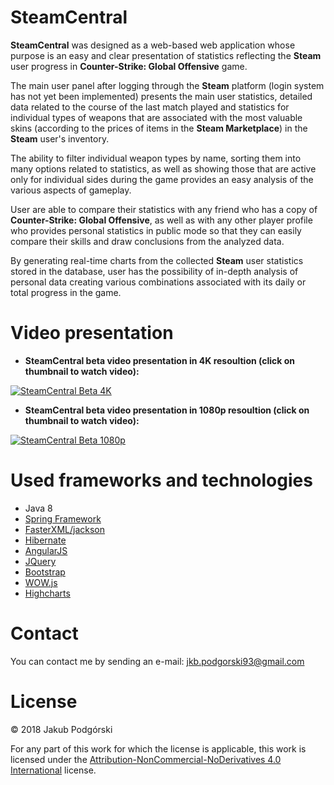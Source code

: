 # SteamCentral
<b>SteamCentral</b> was designed as a web-based web application whose purpose is an easy and clear presentation of statistics reflecting the <b>Steam</b> user progress in <b>Counter-Strike: Global Offensive</b> game. 

The main user panel after logging through the <b>Steam</b> platform (login system has not yet been implemented) presents the main user statistics, detailed data related to the course of the last match played and statistics for individual types of weapons that are associated with the most valuable skins (according to the prices of items in the <b>Steam Marketplace</b>) in the <b>Steam</b> user's inventory. 

The ability to filter individual weapon types by name, sorting them into many options related to statistics, as well as showing those that are active only for individual sides during the game provides an easy analysis of the various aspects of gameplay. 

User are able to compare their statistics with any friend who has a copy of <b>Counter-Strike: Global Offensive</b>, as well as with any other player profile who provides personal statistics in public mode so that they can easily compare their skills and draw conclusions from the analyzed data. 

By generating real-time charts from the collected <b>Steam</b> user statistics stored in the database, user has the possibility of in-depth analysis of personal data creating various combinations associated with its daily or total progress in the game.

# Video presentation
<ul>
  <li><b>SteamCentral beta video presentation in 4K resoultion (click on thumbnail to watch video):</b></li>
</ul>

[![SteamCentral Beta 4K](http://www.g0ral.cba.pl/images/thumbnails/SteamCentral4Kv2.png)](https://www.youtube.com/watch?v=NKEFRZv8uDs)

<ul>
  <li><b>SteamCentral beta video presentation in 1080p resoultion (click on thumbnail to watch video):</b></li>
</ul>

[![SteamCentral Beta 1080p](http://www.g0ral.cba.pl/images/thumbnails/SteamCentral1080p.png)](https://www.youtube.com/watch?v=fgX0d54UPdM)

# Used frameworks and technologies
<ul>
  <li>Java 8</li>
  <li><a href="https://spring.io/">Spring Framework</a></li>
  <li><a href="https://github.com/FasterXML/jackson">FasterXML/jackson</a></li>
  <li><a href="http://hibernate.org/">Hibernate</a></li>
  <li><a href="https://angularjs.org/">AngularJS</a></li>
  <li><a href="https://jquery.com/">JQuery</a></li>
  <li><a href="https://getbootstrap.com/">Bootstrap</a></li>
  <li><a href="https://github.com/matthieua/WOW">WOW.js</a></li>
  <li><a href="https://www.highcharts.com/">Highcharts</a></li>  
</ul>

# Contact
You can contact me by sending an e-mail: <a href="mailto:jkb.podgorski93@gmail.com">jkb.podgorski93@gmail.com</a>

# License
© 2018 Jakub Podgórski

For any part of this work for which the license is applicable, this work is licensed under the <a href="https://creativecommons.org/licenses/by-nc-nd/4.0/">Attribution-NonCommercial-NoDerivatives 4.0 International</a> license.
